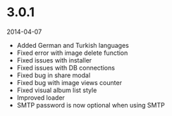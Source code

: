 # 3.0.1

2014-04-07

- Added German and Turkish languages
- Fixed error with image delete function
- Fixed issues with installer
- Fixed issues with DB connections
- Fixed bug in share modal
- Fixed bug with image views counter
- Fixed visual album list style
- Improved loader
- SMTP password is now optional when using SMTP
